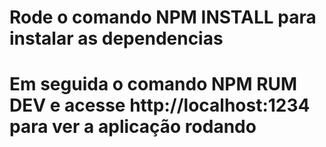 # Rode o comando NPM INSTALL para instalar as dependencias

# Em seguida o comando NPM RUM DEV e acesse http://localhost:1234 para ver a aplicação rodando